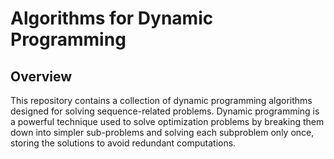 # Algorithms for Dynamic Programming

## Overview

This repository contains a collection of dynamic programming algorithms designed for solving sequence-related problems. Dynamic programming is a powerful technique used to solve optimization problems by breaking them down into simpler sub-problems and solving each subproblem only once, storing the solutions to avoid redundant computations.
